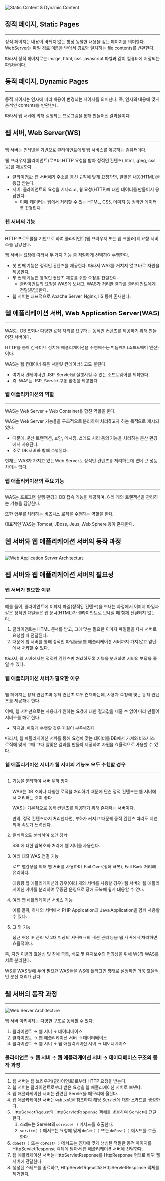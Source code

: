 ![Static Content & Dynamic Content](/image_files/static&dynamic.png)

## 정적 페이지, Static Pages

---

정적 페이지는 내용이 바뀌지 않는 항상 동일한 내용을 갖는 페이지를 의미한다. WebServer는 파일 경로 이름을 받아서 경로와 일치하는 file contents를 반환한다.

따라서 정적 페이지로는 image, html, css, javascript 파일과 같이 컴퓨터에 저장되는 파일들이다.

## 동적 페이지, Dynamic Pages

---

동적 페이지는 인자에 따라 내용이 변경되는 페이지를 의미한다. 즉, 인자의 내용에 맞게 동적인 contents를 반환한다.

따라서 웹 서버에 의해 실행되는 프로그램을 통해 만들어진 결과물이다.

## 웹 서버, Web Server(WS)

---

웹 서버는 인터넷을 기반으로 클라이언트에게 웹 서비스를 제공하는 컴퓨터이다.

웹 브라우저(클라이언트)로부터 HTTP 요청을 받아 정적인 컨텐츠(.html, .jpeg, css 등)를 제공한다.

- 클라이언트: 웹 서버에게 주소를 통신 규칙에 맞게 요청하면, 알맞은 내용(HTML)을 응답 받는다.
- 서버: 클라이언트의 요청을 기다리고, 웹 요청(HTTP)에 대한 데이터를 만들어서 응답한다.
   - 이때, 데이터는 웹에서 처리할 수 있는 HTML, CSS, 이미지 등 정적인 데이터로 한정된다.

### 웹 서버의 기능

---

HTTP 프로토콜을 기반으로 하여 클라이언트(웹 브라우저 또는 웹 크롤러)의 요청 서비스를 담당한다.

웹 서버는 요청에 따라서 두 가지 기능 중 적절하게 선택하여 수행한다.

- 첫 번째 기능은 정적인 컨텐츠를 제공한다. 따라서 WAS를 거치지 않고 바로 자원을 제공한다.
- 두 번째 기능은 동적인 컨텐츠 제공을 위한 요청을 전달한다.
   - 클라이언트의 요청을 WAS에 보내고, WAS가 처리한 결과를 클라이언트에게 전달(응답)한다.
- 웹 서버는 대표적으로 Apache Server, Nginx, IIS 등이 존재한다.

## 웹 애플리케이션 서버, Web Application Server(WAS)

---

WAS는 DB 조회나 다양한 로직 처리를 요구하는 동적인 컨텐츠를 제공하기 위해 만들어진 서버이다.

HTTP를 통해 컴퓨터나 장치에 애플리케이션을 수행해주는 미들웨어(소프트웨어 엔진)이다.

WAS는 웹 컨테이너 혹은 서블릿 컨테이너라고도 불린다.

- 여기서 컨테이너란 JSP, Servlet을 실행시킬 수 있는 소프트웨어를 의미한다.
- 즉, WAS는 JSP, Servlet 구동 환경을 제공한다.

### 웹 애플리케이션의 역할

---

WAS는 Web Server + Web Container를 합친 역할을 한다.

WAS는 Web Server 기능들을 구조적으로 분리하여 처리하고자 하는 목적으로 제시되었다.

- 때문에, 분산 트랜잭션, 보안, 메시징, 쓰레드 처리 등의 기능을 처리하는 분산 환경에서 사용된다.
- 주로 DB 서버와 함께 수행된다.

현재는 WAS가 가지고 있는 Web Server도 정적인 컨텐츠를 처리하는데 있어 큰 성능 차이는 없다.

### 웹 애플리케이션의 주요 기능

---

WAS는 프로그램 실행 환경과 DB 접속 기능을 제공하며, 여러 개의 트랜잭션을 관리하는 기능을 담당한다.

또한 업무를 처리하는 비즈니스 로직을 수행하는 역할을 한다.

대표적인 WAS는 Tomcat, JBoss, Jeus, Web Sphere 등이 존재한다.

## 웹 서버와 웹 애플리케이션 서버의 동작 과정

---

![Web Application Server Architecture](/image_files/web-application-server.png)

## 웹 서버와 웹 애플리케이션 서버의 필요성

### 웹 서버가 필요한 이유

---

예를 들어, 클라이언트에 이미지 파일(정적인 컨텐츠)을 보내는 과정에서 이미지 파일과 같은 정적인 파일들은 웹 문서(HTML)가 클라이언트로 보내질 때 함께 전달되지 않는다.

1. 클라이언트는 HTML 문서를 받고, 그에 맞는 필요한 이미지 파일들을 다시 서버로 요청할 때 전달된다.
2. 때문에 웹 서버를 통해 정적인 파일들을 웹 애플리케이션 서버까지 가지 않고 앞단에서 처리할 수 있다.

따라서, 웹 서버에서는 정적인 컨텐츠만 처리하도록 기능을 분배하여 서버의 부담을 줄일 수 있다.

### 웹 애플리케이션 서버가 필요한 이유

---

웹 페이지는 정적 컨텐츠와 동적 컨텐츠 모두 존재하는데, 사용자 요청에 맞는 동적 컨텐츠를 제공해야 한다.

이때, 웹 서버만으로는 사용자가 원하는 요청에 대한 결과값을 내줄 수 없어 미리 만들어 서비스를 해야 한다.

- 하지만, 이렇게 수행할 경우 자원이 부족해진다.

따라서, 웹 애플리케이션 서버를 통해 요청에 맞는 데이터를 DB에서 가져와 비즈니스 로직에 맞게 그때 그때 알맞은 결과를 만들어 제공하여 자원을 효율적으로 사용할 수 있다.

### 웹 애플리케이션 서버가 웹 서버의 기능도 모두 수행할 경우

---

1. 기능을 분리하여 서버 부하 방지

   WAS는 DB 조회나 다양한 로직을 처리하기 때문에 단순 정적 컨텐츠는 웹 서버에서 처리하는 것이 좋다.

   WAS는 기본적으로 동적 컨텐츠를 제공하기 위해 존재하는 서버이다.

   만약, 정적 컨텐츠까지 처리한다면, 부하가 커지고 때문에 동적 컨텐츠 처리도 지연되어 속도가 느려진다.


1. 물리적으로 분리하여 보안 강화

   SSL에 대한 암복호화 처리에 웹 서버를 사용한다.


1. 여러 대의 WAS 연결 가능

   로드 밸런싱을 위해 웹 서버를 사용하며, Fail Over(장애 극복), Fail Back 처리에 유리하다.

   대용량 웹 애플리케이션의 경우(여러 개의 서버를 사용할 경우) 웹 서버와 웹 애플리케이션 서버를 분리하여 무중단 운영으로 장애 극복에 쉽게 대응할 수 있다.


1. 여러 웹 애플리케이션 서비스 기능

   예를 들어, 하나의 서버에서 PHP Application과 Java Application을 함께 사용할 수 있다.


1. 그 외 기능

   접근 허용 IP 관리 및 2대 이상의 서버에서의 세션 관리 등을 웹 서버에서 처리하면 효율적이다.


즉, 자원 이용의 효율성 및 장애 극복, 배포 및 유지보수의 편의성을 위해 WS와 WAS를 서로 분리한다.

WS를 WAS 앞에 두어 필요한 WAS들을 WS에 플러그인 형태로 설정하면 더욱 효율적인 분산 처리가 된다.

## 웹 서버의 동작 과정

---

![Web Server Architecture](/image_files/web-server.png)

웹 서버 아키텍처는 다양한 구조로 동작할 수 있다.

1. 클라이언트 → 웹 서버 → 데이터베이스
2. 클라이언트 → 웹 애플리케이션 서버 → 데이터베이스
3. 클라이언트 → 웹 서버 → 웹 애플리케이션 서버 → 데이터베이스

### 클라이언트 → 웹 서버 → 웹 애플리케이션 서버 → 데이터베이스 구조의 동작 과정

---

1. 웹 서버는 웹 브라우저(클라이언트)로부터 HTTP 요청을 받는다.
2. 웹 서버는 클라이언트로부터 받은 요청을 웹 애플리케이션 서버로 보낸다.
3. 웹 애플리케이션 서버는 관련된 Servlet을 메모리에 올린다.
4. 웹 애플리케이션 서버는 `web.xml`을 참조하여 해당 Servlet에 대한 스레드를 생성한다.
5. HttpServletRqeust와 HttpServletResponse 객체를 생성하여 Servlet에 전달한다.
   1. 스레드는 Servlet의 `service( )` 메서드를 호출한다.
   2. `service( )` 메서드는 요청에 맞게 `doGet( )` 또는 `doPost( )` 메서드를 호출한다.
6. `doGet( )` 또는 `doPost( )` 메서드는 인자에 맞게 생성된 적절한 동적 페이지를 HttpServletResponse 객체에 담아서 웹 애플리케이션 서버에 전달한다.
7. 웹 애플리케이션 서버는 HttpServletResponse를 HttpResponse 형태로 바꿔 웹 서버에 전달한다.
8. 생성된 스레드를 종료하고, HttpServletRqeust와 HttpServletResponse 객체를 제거한다.
